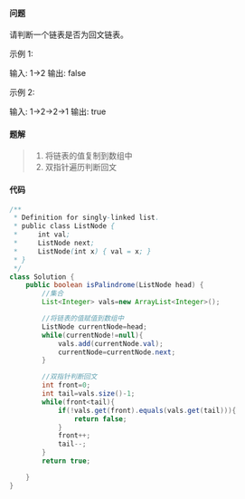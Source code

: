 #### 问题

请判断一个链表是否为回文链表。

示例 1:

输入: 1->2
输出: false

示例 2:

输入: 1->2->2->1
输出: true

#### 题解

> 1. 将链表的值复制到数组中
> 2. 双指针遍历判断回文

#### 代码

```java
/**
 * Definition for singly-linked list.
 * public class ListNode {
 *     int val;
 *     ListNode next;
 *     ListNode(int x) { val = x; }
 * }
 */
class Solution {
    public boolean isPalindrome(ListNode head) {
        //集合
        List<Integer> vals=new ArrayList<Integer>();

        //将链表的值赋值到数组中
        ListNode currentNode=head;
        while(currentNode!=null){
            vals.add(currentNode.val);
            currentNode=currentNode.next;
        }

        //双指针判断回文
        int front=0;
        int tail=vals.size()-1;
        while(front<tail){
            if(!vals.get(front).equals(vals.get(tail))){
                return false;
            }
            front++;
            tail--;
        }
        return true;

    }
}
```











 